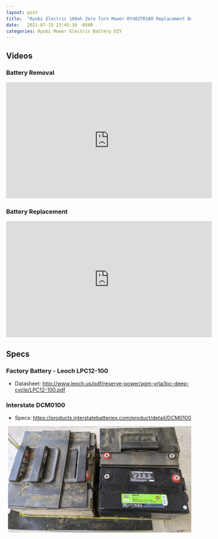 ```yaml
---
layout: post
title:  "Ryobi Electric 100ah Zero Turn Mower RY48ZTR100 Replacement Batteries"
date:   2021-07-15 23:45:10 -0500
categories: Ryobi Mower Electric Battery DIY
---
```


## Videos

### Battery Removal

<iframe width="560" height="315" src="https://www.youtube.com/embed/MpvL282mAQo" title="YouTube video player" frameborder="0" allow="accelerometer; autoplay; clipboard-write; encrypted-media; gyroscope; picture-in-picture" allowfullscreen></iframe>

### Battery Replacement

<iframe width="560" height="315" src="https://www.youtube.com/embed/YJ3s6SccMpk" title="YouTube video player" frameborder="0" allow="accelerometer; autoplay; clipboard-write; encrypted-media; gyroscope; picture-in-picture" allowfullscreen></iframe>


## Specs
### Factory Battery - Leoch LPC12-100
* Datasheet: http://www.leoch.us/pdf/reserve-power/agm-vrla/lpc-deep-cycle/LPC12-100.pdf

### Interstate DCM0100
* Specs: https://products.interstatebatteries.com/product/detail/DCM0100


![Battery Tray](/assets/img/2021-08-01-20-43-36.png) 